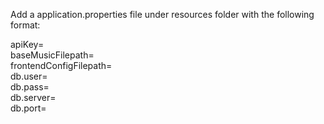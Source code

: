 Add a application.properties file under resources folder with the following format: <br />

apiKey= <br />
baseMusicFilepath= <br />
frontendConfigFilepath= <br />
db.user= <br />
db.pass= <br />
db.server= <br />
db.port= <br />